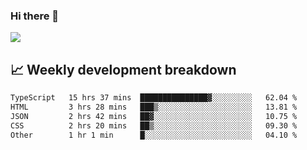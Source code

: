 ### Hi there 👋
<img align="center" src="https://github-readme-stats.vercel.app/api?username=Tumao727&show_icons=true&hide_title=true&theme=dracula" />


## 📈 Weekly development breakdown
<!--START_SECTION:waka-->

```txt
TypeScript   15 hrs 37 mins  ███████████████▓░░░░░░░░░   62.04 %
HTML         3 hrs 28 mins   ███▒░░░░░░░░░░░░░░░░░░░░░   13.81 %
JSON         2 hrs 42 mins   ██▓░░░░░░░░░░░░░░░░░░░░░░   10.75 %
CSS          2 hrs 20 mins   ██▒░░░░░░░░░░░░░░░░░░░░░░   09.30 %
Other        1 hr 1 min      █░░░░░░░░░░░░░░░░░░░░░░░░   04.10 %
```

<!--END_SECTION:waka-->